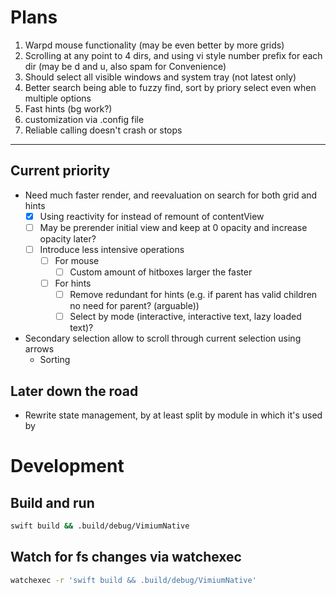 # Plans

1. Warpd mouse functionality (may be even better by more grids)
2. Scrolling at any point to 4 dirs, and using vi style number prefix for each
   dir (may be d and u, also spam for Convenience)
3. Should select all visible windows and system tray (not latest only)
4. Better search being able to fuzzy find, sort by priory select even when
   multiple options
5. Fast hints (bg work?)
6. customization via .config file
7. Reliable calling doesn't crash or stops

---

## Current priority

- Need much faster render, and reevaluation on search for both grid and hints
  - [x] Using reactivity for instead of remount of contentView
  - [ ] May be prerender initial view and keep at 0 opacity and increase
        opacity later?
  - [ ] Introduce less intensive operations
    - [ ] For mouse
      - [ ] Custom amount of hitboxes larger the faster
    - [ ] For hints
      - [ ] Remove redundant for hints (e.g. if parent has valid children no need
            for parent? (arguable))
      - [ ] Select by mode (interactive, interactive text, lazy loaded text)?
- Secondary selection allow to scroll through current selection using arrows
  - Sorting

## Later down the road

- Rewrite state management, by at least split by module in which it's used by

# Development

## Build and run

```sh
swift build && .build/debug/VimiumNative
```

## Watch for fs changes via watchexec

```sh
watchexec -r 'swift build && .build/debug/VimiumNative'
```
